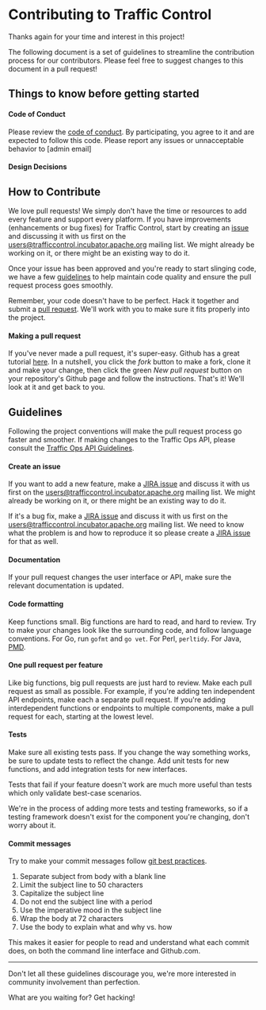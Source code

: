**Contributing to Traffic Control**
=================

Thanks again for your time and interest in this project! 

The following document is a set of guidelines to streamline the contribution process for our contributors. Please feel free to suggest changes to this document in a pull request!

Things to know before getting started
-------------------------------------
#### Code of Conduct
Please review the [code of conduct](). By participating, you agree to it and are expected to follow this code. Please report any issues or unnacceptable behavior to [admin email]

#### Design Decisions


How to Contribute
-------------------------------------

We love pull requests! We simply don't have the time or resources to add every feature and support every platform. If you have improvements (enhancements or bug fixes) for Traffic Control, start by creating an [issue](https://issues.apache.org/jira/browse/TC) and discussing it with us first on the [users@trafficcontrol.incubator.apache.org](mailto:users@trafficcontrol.incubator.apache.org) mailing list. We might already be working on it, or there might be an existing way to do it.

Once your issue has been approved and you're ready to start slinging code, we have a few [guidelines](https://github.com/apache/incubator-trafficcontrol/blob/master/CONTRIBUTING.md#guidelines) to help maintain code quality and ensure the pull request process goes smoothly.

Remember, your code doesn't have to be perfect. Hack it together and submit a [pull request](https://help.github.com/articles/using-pull-requests/). We'll work with you to make sure it fits properly into the project.

#### Making a pull request
If you've never made a pull request, it's super-easy. Github has a great tutorial [here](https://help.github.com/articles/using-pull-requests/). In a nutshell, you click the _fork_ button to make a fork, clone it and make your change, then click the green _New pull request_ button on your repository's Github page and follow the instructions. That's it! We'll look at it and get back to you.

Guidelines
----------
Following the project conventions will make the pull request process go faster and smoother. If making changes to the Traffic Ops API, please consult the [Traffic Ops API Guidelines](https://cwiki.apache.org/confluence/display/TC/API+Guidelines).

#### Create an issue

If you want to add a new feature, make a [JIRA issue](https://issues.apache.org/jira/browse/TC) and discuss it with us first on the [users@trafficcontrol.incubator.apache.org](mailto:users@trafficcontrol.incubator.apache.org) mailing list. We might already be working on it, or there might be an existing way to do it.

If it's a bug fix, make a [JIRA issue](https://issues.apache.org/jira/browse/TC) and discuss it with us first on the [users@trafficcontrol.incubator.apache.org](mailto:users@trafficcontrol.incubator.apache.org) mailing list. We need to know what the problem is and how to reproduce it so please create a [JIRA issue](https://issues.apache.org/jira/browse/TC) for that as well.

#### Documentation

If your pull request changes the user interface or API, make sure the relevant documentation is updated.

#### Code formatting

Keep functions small. Big functions are hard to read, and hard to review. Try to make your changes look like the surrounding code, and follow language conventions. For Go, run `gofmt` and `go vet`. For Perl, `perltidy`. For Java, [PMD](https://pmd.github.io).

#### One pull request per feature

Like big functions, big pull requests are just hard to review. Make each pull request as small as possible. For example, if you're adding ten independent API endpoints, make each a separate pull request. If you're adding interdependent functions or endpoints to multiple components, make a pull request for each, starting at the lowest level. 

#### Tests

Make sure all existing tests pass. If you change the way something works, be sure to update tests to reflect the change. Add unit tests for new functions, and add integration tests for new interfaces.

Tests that fail if your feature doesn't work are much more useful than tests which only validate best-case scenarios.

We're in the process of adding more tests and testing frameworks, so if a testing framework doesn't exist for the component you're changing, don't worry about it.

#### Commit messages

Try to make your commit messages follow [git best practices](http://chris.beams.io/posts/git-commit/).
1. Separate subject from body with a blank line
2. Limit the subject line to 50 characters
3. Capitalize the subject line
4. Do not end the subject line with a period
5. Use the imperative mood in the subject line
6. Wrap the body at 72 characters
7. Use the body to explain what and why vs. how

This makes it easier for people to read and understand what each commit does, on both the command line interface and Github.com.

---

Don't let all these guidelines discourage you, we're more interested in community involvement than perfection.

What are you waiting for? Get hacking!
